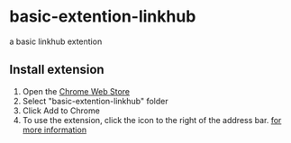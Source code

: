 # basic-extention-linkhub
 a basic linkhub extention
 ## Install extension


1) Open the [Chrome Web Store](https://chrome.google.com/webstore/category/extensions "Chrome Web Store")
2) Select "basic-extention-linkhub" folder
3) Click Add to Chrome
4) To use the extension, click the icon to the right of the address bar. [for more information]( https://support.google.com/chrome_webstore/answer/2664769?hl=en#zippy=%2Cinstall-with-a-windows-or-mac-application "Chrome Web Store Help")
